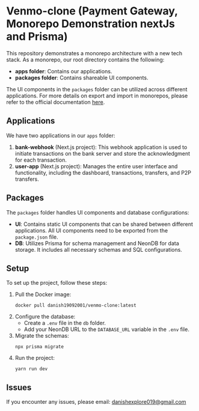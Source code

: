<h1>Venmo-clone (Payment Gateway, Monorepo Demonstration nextJs and Prisma)</h1>
<p>This repository demonstrates a monorepo architecture with a new tech stack. As a monorepo, our root directory contains the following:</p>
<ul>
    <li><strong>apps folder</strong>: Contains our applications.</li>
    <li><strong>packages folder</strong>: Contains shareable UI components.</li>
</ul>
<p>The UI components in the <code>packages</code> folder can be utilized across different applications. For more details on export and import in monorepos, please refer to the official documentation <a href="<provide link>">here</a>.</p>

<h2>Applications</h2>
<p>We have two applications in our <code>apps</code> folder:</p>
<ol>
    <li><strong>bank-webhook</strong> (Next.js project): This webhook application is used to initiate transactions on the bank server and store the acknowledgment for each transaction.</li>
    <li><strong>user-app</strong> (Next.js project): Manages the entire user interface and functionality, including the dashboard, transactions, transfers, and P2P transfers.</li>
</ol>

<h2>Packages</h2>
<p>The <code>packages</code> folder handles UI components and database configurations:</p>
<ul>
    <li><strong>UI</strong>: Contains static UI components that can be shared between different applications. All UI components need to be exported from the <code>package.json</code> file.</li>
    <li><strong>DB</strong>: Utilizes Prisma for schema management and NeonDB for data storage. It includes all necessary schemas and SQL configurations.</li>
</ul>

<h2>Setup</h2>
<p>To set up the project, follow these steps:</p>
<ol>
    <li>Pull the Docker image:
        <pre><code>docker pull danish19092001/venmo-clone:latest</code></pre>
    </li>
    <li>Configure the database:
        <ul>
            <li>Create a <code>.env</code> file in the <code>db</code> folder.</li>
            <li>Add your NeonDB URL to the <code>DATABASE_URL</code> variable in the <code>.env</code> file.</li>
        </ul>
    </li>
    <li>Migrate the schemas:
        <pre><code>npx prisma migrate</code></pre>
    </li>
    <li>Run the project:
        <pre><code>yarn run dev </code></pre>
    </li>
</ol>

<h2>Issues</h2>
<p>If you encounter any issues, please email: <a href="mailto:danishexplore019@gmail.com">danishexplore019@gmail.com</a></p>
